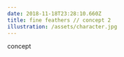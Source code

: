 ```yaml
---
date: 2018-11-18T23:28:10.660Z
title: fine feathers // concept 2
illustration: /assets/character.jpg
---
```

concept
